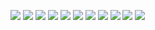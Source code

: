 ![](images/2/2-0.jpg)
![](images/2/2-1.jpg)
![](images/2/2-2.jpg)
![](images/2/2-3.jpg)
![](images/2/2-4.jpg)
![](images/2/2-5.jpg)
![](images/2/2-6.jpg)
![](images/2/2-7.jpg)
![](images/2/2-8.jpg)
![](images/2/2-9.jpg)
![](images/2/2-10.jpg)
